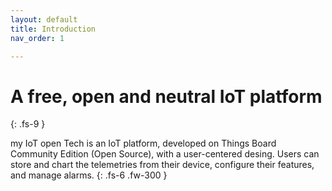 ```yaml
---
layout: default
title: Introduction
nav_order: 1

---
```


# A free, open and neutral IoT platform
{: .fs-9 }

my IoT open Tech is an IoT platform, developed on Things Board Community Edition (Open Source), with a user-centered desing. Users can store and chart the telemetries from their device, configure their features, and manage alarms.
{: .fs-6 .fw-300 }

